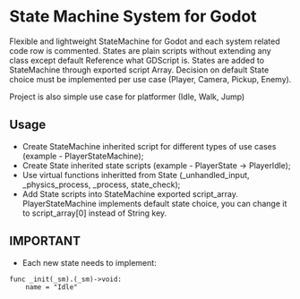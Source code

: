 # State Machine System for Godot
Flexible and lightweight StateMachine for Godot and each system related code row is commented.
States are plain scripts without extending any class except default Reference what GDScript is. States are added to StateMachine through exported script Array. Decision on default State choice must be implemented per use case (Player, Camera, Pickup, Enemy).

Project is also simple use case for platformer (Idle, Walk, Jump)

## Usage
* Create StateMachine inherited script for different types of use cases (example - PlayerStateMachine);
* Create State inherited state scripts (example - PlayerState -> PlayerIdle);
* Use virtual functions inheritted from State (_unhandled_input, _physics_process, _process, state_check);
* Add State scripts into StateMachine exported script_array. PlayerStateMachine implements default state choice, you can change it to script_array[0] instead of String key.

## IMPORTANT
* Each new state needs to implement:
```
func _init(_sm).(_sm)->void:
	name = "Idle"
```
